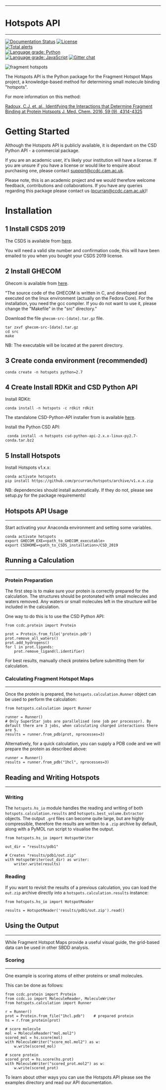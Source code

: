 ************
# Hotspots API
************

[![Documentation Status](https://readthedocs.org/projects/hotspots/badge/?version=latest)](https://hotspots.readthedocs.io/en/latest/?badge=latest)	
[![License](http://img.shields.io/badge/license-MIT-blue.svg?style=flat)](https://github.com/prcurran/fragment_hotspot_maps/blob/master/LICENSE)	
[![Total alerts](https://img.shields.io/lgtm/alerts/g/prcurran/fragment_hotspot_maps.svg?logo=lgtm&logoWidth=18)](https://lgtm.com/projects/g/prcurran/fragment_hotspot_maps/alerts/)	
[![Language grade: Python](https://img.shields.io/lgtm/grade/python/g/prcurran/fragment_hotspot_maps.svg?logo=lgtm&logoWidth=18)](https://lgtm.com/projects/g/prcurran/fragment_hotspot_maps/context:python)	
[![Language grade: JavaScript](https://img.shields.io/lgtm/grade/javascript/g/prcurran/fragment_hotspot_maps.svg?logo=lgtm&logoWidth=18)](https://lgtm.com/projects/g/prcurran/fragment_hotspot_maps/context:javascript)
[![Gitter chat](https://badges.gitter.im/gitterHQ/gitter.png)](https://gitter.im/fragmenthotspots/community)


 ![fragment hotspots](http://fragment-hotspot-maps.ccdc.cam.ac.uk/static/cover_small.jpg)


The Hotspots API is the Python package for the Fragment Hotspot Maps project,
a knowledge-based method for determining small molecule binding "hotspots".

For more information on this method:

[Radoux, C.J. et. al., Identifying the Interactions that Determine Fragment Binding at Protein Hotspots J. Med. Chem. 2016, 59 (9), 4314-4325](dx.doi.org/10.1021/acs.jmedchem.5b01980)

Getting Started
===============

Although the Hotspots API is publicly available, it is dependant on the CSD
Python API - a commercial package.

If you are an academic user, it's likely your institution will have a license.
If you are unsure if you have a license or would like to enquire about
purchasing one, please contact support@ccdc.cam.ac.uk.

Please note, this is an academic project and we would therefore welcome
feedback, contributions and collaborations. If you have any queries regarding
this package please contact us (pcurran@ccdc.cam.ac.uk)!


Installation
============


1 Install CSDS 2019
----------------------

The CSDS is available from [here](https://www.ccdc.cam.ac.uk/support-and-resources/csdsdownloads/).

You will need a valid site number and confirmation code, this will have been
emailed to you when you bought your CSDS 2019 license.


2 Install GHECOM
-------------------

Ghecom is available from [here](http://strcomp.protein.osaka-u.ac.jp/ghecom/download_src.html).

"The source code of the GHECOM is written in C, and developed and executed on
the linux environment (actually on the Fedora Core).  For the installation,
you need the gcc compiler.  If you do not want to use it, please change the
"Makefile" in the "src" directory."

Download the file ``ghecom-src-[date].tar.gz`` file.

    tar zxvf ghecom-src-[date].tar.gz
    cd src
    make

NB: The executable will be located at the parent directory.


3 Create conda environment (recommended)
------------------------------------------------
    
    conda create -n hotspots python=2.7
    
4 Create Install RDKit and CSD Python API
------------------------------------------------		

Install RDKit:	
 
 	conda install -n hotspots -c rdkit rdkit

The standalone CSD-Python-API installer from is available [here](https://www.ccdc.cam.ac.uk/forum/csd_python_api/General/06004d0d-0bec-e811-a889-005056977c87).

Install the Python CSD API:

     conda install -n hotspots csd-python-api-2.x.x-linux-py2.7-conda.tar.bz2


 5 Install Hotspots		
------------------------------------------------		

 Install Hotspots v1.x.x:		

    conda activate hotspots		
    pip install https://github.com/prcurran/hotspots/archive/v1.x.x.zip		


 NB: dependencies should install automatically. If they do not, please see setup.py for the package requirements!


## Hotspots API Usage
---------------------

Start activating your Anaconda environment and setting some variables.

    conda activate hotspots
    export GHECOM_EXE=<path_to_GHECOM_executable>
    export CSDHOME=<path_to_CSDS_installation>/CSD_2019


## Running a Calculation
---------------------

### Protein Preparation

The first step is to make sure your protein is correctly prepared for the
calculation. The structures should be protonated with small molecules and
waters removed. Any waters or small molecules left in the structure will
be included in the calculation.

One way to do this is to use the CSD Python API:


    from ccdc.protein import Protein

    prot = Protein.from_file('protein.pdb')
    prot.remove_all_waters()
    prot.add_hydrogens()
    for l in prot.ligands:
        prot.remove_ligand(l.identifier)


For best results, manually check proteins before submitting them for calculation.


### Calculating Fragment Hotspot Maps
---------------------


Once the protein is prepared, the `hotspots.calculation.Runner` object can be
used to perform the calculation:


    from hotspots.calculation import Runner

    runner = Runner()
    # Only SuperStar jobs are parallelised (one job per processor). By default there are 3 jobs, when calculating charged interactions there are 5.
    results = runner.from_pdb(prot, nprocesses=3)
	

Alternatively, for a quick calculation, you can supply a PDB code and we will
prepare the protein as described above:

    runner = Runner()
    results = runner.from_pdb("1hcl", nprocesses=3)


## Reading and Writing Hotspots
----------------------------

### Writing

The  `hotspots.hs_io` module handles the reading and writing of both  `hotspots.calculation.results`
and  `hotspots.best_volume.Extractor` objects. The output `.grd` files can become quite large,
but are highly compressible, therefore the results are written to a `.zip` archive by default,
along with a PyMOL run script to visualise the output.


    from hotspots.hs_io import HotspotWriter
	
    out_dir = "results/pdb1"

    # Creates "results/pdb1/out.zip"
    with HotspotWriter(out_dir) as writer:
        writer.write(results)

### Reading


If you want to revisit the results of a previous calculation, you can load the
`out.zip` archive directly into a `hotspots.calculation.results` instance:


    from hotspots.hs_io import HotspotReader

    results = HotspotReader('results/pdb1/out.zip').read()



## Using the Output
---------------------

While Fragment Hotspot Maps provide a useful visual guide, the grid-based data
can be used in other SBDD analysis.

### Scoring
---------------------

One example is scoring atoms of either proteins or small molecules.

This can be done as follows: 

    from ccdc.protein import Protein
    from ccdc.io import MoleculeReader, MoleculeWriter
    from hotspots.calculation import Runner
	
	r = Runner()
	prot = Protein.from_file("1hcl.pdb")    # prepared protein
	hs = r.from_protein(prot)
	
	# score molecule
	mol = MoleculeReader("mol.mol2")
	scored_mol = hs.score(mol)
	with MoleculeWriter("score_mol.mol2") as w:
	    w.write(scored_mol)
		
	# score protein
	scored_prot = hs.score(hs.prot)
	with MoleculeWriter("scored_prot.mol2") as w:
	    w.write(scored_prot)
    

To learn about other ways you can use the Hotspots API please see the examples
directory and read our API documentation.

